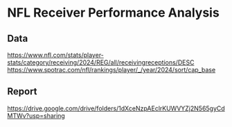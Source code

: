 # NFL Receiver Performance Analysis
## Data
https://www.nfl.com/stats/player-stats/category/receiving/2024/REG/all/receivingreceptions/DESC
https://www.spotrac.com/nfl/rankings/player/_/year/2024/sort/cap_base

## Report
https://drive.google.com/drive/folders/1dXceNzpAEclrKUWVYZj2N565gyCdMTWv?usp=sharing
